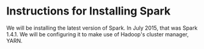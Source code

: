 # Instructions for Installing Spark

We will be installing the latest version of Spark. In July 2015, that was Spark 1.4.1. We will be configuring it to make use of Hadoop's cluster manager, YARN.
